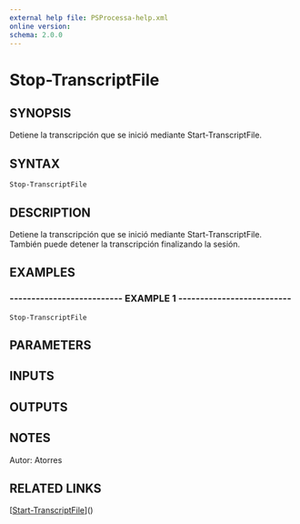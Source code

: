 ```yaml
---
external help file: PSProcessa-help.xml
online version: 
schema: 2.0.0
---
```


# Stop-TranscriptFile

## SYNOPSIS
Detiene la transcripción que se inició mediante Start-TranscriptFile.

## SYNTAX

```
Stop-TranscriptFile
```

## DESCRIPTION
Detiene la transcripción que se inició mediante Start-TranscriptFile.
También puede detener la transcripción finalizando la sesión.

## EXAMPLES

### -------------------------- EXAMPLE 1 --------------------------
```
Stop-TranscriptFile
```

## PARAMETERS

## INPUTS

## OUTPUTS

## NOTES
Autor: Atorres

## RELATED LINKS

[[Start-TranscriptFile](Start-TranscriptFile.md)]()

